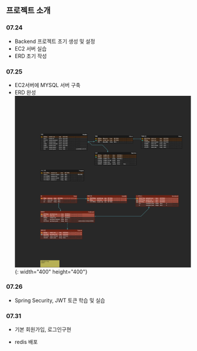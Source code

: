 ## 프로젝트 소개

### 07.24

- Backend 프로젝트 초기 생성 및 설정
- EC2 서버 실습
- ERD 초기 작성

### 07.25

- EC2서버에 MYSQL 서버 구축
- ERD 완성<br/>
  ![나랑노랑.png](images/나랑노랑.png){: width="400" height="400"}

### 07.26

- Spring Security, JWT 토큰 학습 및 실습

### 07.31

- 기본 회원가입, 로그인구현

- redis 배포